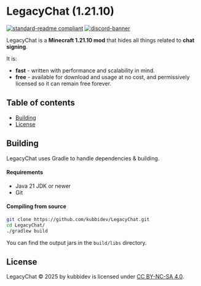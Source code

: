 # LegacyChat (1.21.10)

[![standard-readme compliant](https://img.shields.io/badge/readme%20style-standard-brightgreen.svg?style=for-the-badge)](https://github.com/RichardLitt/standard-readme)
[![discord-banner](https://img.shields.io/discord/1258062506270654515?label=discord&style=for-the-badge&color=7289da)](https://discord.kubbidev.me)

LegacyChat is a **Minecraft 1.21.10 mod** that hides all things related to **chat signing**.

It is:

* **fast** - written with performance and scalability in mind.
* **free** - available for download and usage at no cost, and permissively licensed so it can remain free forever.

## Table of contents

- [Building](#building)
- [License](#license)

## Building

LegacyChat uses Gradle to handle dependencies & building.

#### Requirements

* Java 21 JDK or newer
* Git

#### Compiling from source

```sh
git clone https://github.com/kubbidev/LegacyChat.git
cd LegacyChat/
./gradlew build
```

You can find the output jars in the `build/libs` directory.

## License

LegacyChat © 2025 by kubbidev is licensed under [CC BY-NC-SA 4.0](https://creativecommons.org/licenses/by-nc-sa/4.0/).
